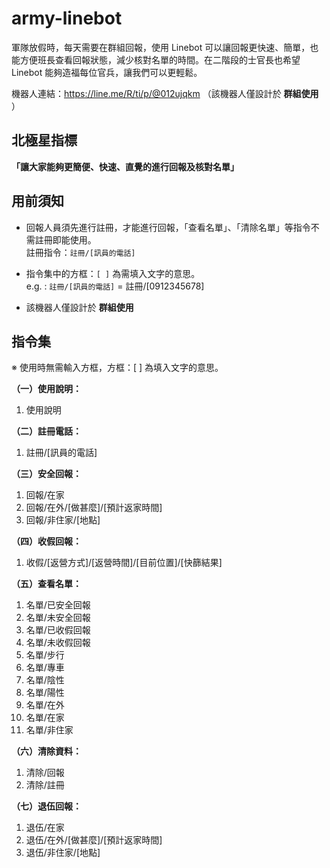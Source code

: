 # army-linebot

軍隊放假時，每天需要在群組回報，使用 Linebot 可以讓回報更快速、簡單，也能方便班長查看回報狀態，減少核對名單的時間。在二階段的士官長也希望 Linebot 能夠造福每位官兵，讓我們可以更輕鬆。

機器人連結：https://line.me/R/ti/p/@012ujqkm
（該機器人僅設計於 **群組使用** ）


## 北極星指標

**「讓大家能夠更簡便、快速、直覺的進行回報及核對名單」**

## 用前須知

- 回報人員須先進行註冊，才能進行回報，「查看名單」、「清除名單」等指令不需註冊即能使用。</br>
註冊指令：`註冊/[訊員的電話]`</br>

- 指令集中的方框：`[ ]` 為需填入文字的意思。</br>
e.g. : `註冊/[訊員的電話]` = 註冊/[0912345678]

- 該機器人僅設計於 **群組使用** 


## 指令集
          
※ 使用時無需輸入方框，方框：[ ] 為填入文字的意思。

**（一）使用說明：**</br>
1. 使用說明</br>

**（二）註冊電話：**</br>
1. 註冊/[訊員的電話]</br>

**（三）安全回報：**</br>
1. 回報/在家</br>
2. 回報/在外/[做甚麼]/[預計返家時間]</br>
3. 回報/非住家/[地點]</br>

**（四）收假回報：**</br>
1. 收假/[返營方式]/[返營時間]/[目前位置]/[快篩結果]</br>

**（五）查看名單：**</br>
1. 名單/已安全回報</br>
2. 名單/未安全回報</br>
3. 名單/已收假回報</br>
4. 名單/未收假回報</br>
5. 名單/步行</br>
6. 名單/專車</br>
7. 名單/陰性</br>
8. 名單/陽性</br>
9. 名單/在外</br>
10. 名單/在家</br>
11. 名單/非住家</br>

**（六）清除資料：**</br>
1. 清除/回報</br>
2. 清除/註冊</br>

**（七）退伍回報：**</br>
1. 退伍/在家</br>
2. 退伍/在外/[做甚麼]/[預計返家時間]</br>
3. 退伍/非住家/[地點]</br>
